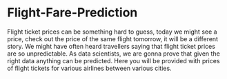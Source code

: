 # Flight-Fare-Prediction
Flight ticket prices can be something hard to guess, today we might see a price, check out the price of the same flight tomorrow, it will be a different story. We might have often heard travellers saying that flight ticket prices are so unpredictable. As data scientists, we are gonna prove that given the right data anything can be predicted. Here you will be provided with prices of flight tickets for various airlines between various cities.

